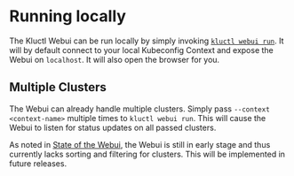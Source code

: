 <!-- This comment is uncommented when auto-synced to www-kluctl.io

---
title: Running locally
linkTitle: Running locally
description: Running the Kluctl Webui locally
weight: 10
---
-->

# Running locally

The Kluctl Webui can be run locally by simply invoking [`kluctl webui run`](../commands/webui-run.md).
It will by default connect to your local Kubeconfig Context and expose the Webui on `localhost`. It will also open
the browser for you.

## Multiple Clusters

The Webui can already handle multiple clusters. Simply pass `--context <context-name>` multiple times to `kluctl webui run`.
This will cause the Webui to listen for status updates on all passed clusters.

As noted in [State of the Webui](./README.md#state-of-the-webui), the Webui is still in early stage and thus currently
lacks sorting and filtering for clusters. This will be implemented in future releases.
